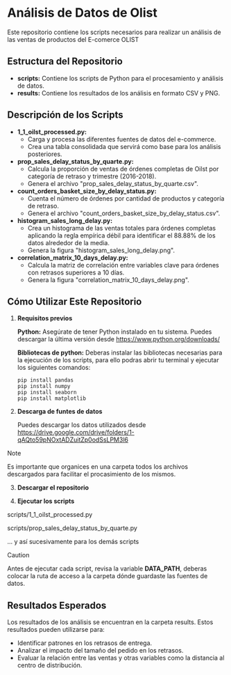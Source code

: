 # Análisis de Datos de Olist

Este repositorio contiene los scripts necesarios para realizar un análisis de las ventas de productos del E-comerce OLIST

## Estructura del Repositorio

* **scripts:** Contiene los scripts de Python para el procesamiento y análisis de datos.
* **results:** Contiene los resultados de los análisis en formato CSV y PNG.
  
## Descripción de los Scripts

* **1_1_oilst_processed.py:** 
  * Carga y procesa las diferentes fuentes de datos del e-commerce.
  * Crea una tabla consolidada que servirá como base para los análisis posteriores.
* **prop_sales_delay_status_by_quarte.py:** 
  * Calcula la proporción de ventas de órdenes completas de Oilst por categoría de retraso y trimestre (2016-2018).
  * Genera el archivo "prop_sales_delay_status_by_quarte.csv".
* **count_orders_basket_size_by_delay_status.py:** 
  * Cuenta el número de órdenes por cantidad de productos y categoría de retraso.
  * Genera el archivo "count_orders_basket_size_by_delay_status.csv".
* **histogram_sales_long_delay.py:** 
  * Crea un histograma de las ventas totales para órdenes completas aplicando la regla empírica débil para identificar el 88.88% de los datos alrededor de la media.
  * Genera la figura "histogram_sales_long_delay.png".
* **correlation_matrix_10_days_delay.py:** 
  * Calcula la matriz de correlación entre variables clave para órdenes con retrasos superiores a 10 días.
  * Genera la figura "correlation_matrix_10_days_delay.png".

## Cómo Utilizar Este Repositorio

1. **Requisitos previos**

   **Python:** Asegúrate de tener Python instalado en tu sistema. Puedes descargar la última versión desde https://www.python.org/downloads/
   
   **Bibliotecas de python:** Deberas instalar las bibliotecas necesarias para la ejecución de los scripts, para ello podras abrir tu terminal y ejecutar los siguientes comandos:
   ```
   pip install pandas
   pip install numpy
   pip install seaborn
   pip install matplotlib
   ```
   
3. **Descarga de funtes de datos**
   
   Puedes descargar los datos utilizados desde https://drive.google.com/drive/folders/1-qAQto59pNOxtADZuitZp0odSsLPM3l6
   
> [!NOTE]
> Es importante que organices en una carpeta todos los archivos descargados para facilitar el procasimiento de los mismos.
   
3.  **Descargar el repositorio**
   
4.  **Ejecutar los scripts**
   
   scripts/1_1_oilst_processed.py
   
   scripts/prop_sales_delay_status_by_quarte.py
   
 ... y así sucesivamente para los demás scripts
    
> [!CAUTION]
> Antes de ejecutar cada script, revisa la variable **DATA_PATH**, deberas colocar la ruta de acceso a la carpeta dónde guardaste las fuentes de datos.
 

## Resultados Esperados
Los resultados de los análisis se encuentran en la carpeta results. Estos resultados pueden utilizarse para:

* Identificar patrones en los retrasos de entrega.
* Analizar el impacto del tamaño del pedido en los retrasos.
* Evaluar la relación entre las ventas y otras variables como la distancia al centro de distribución.
